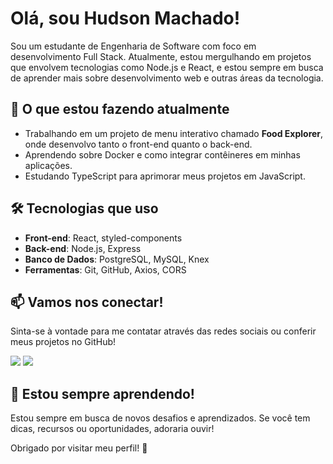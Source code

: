 # Olá, sou Hudson Machado!

Sou um estudante de Engenharia de Software com foco em desenvolvimento Full Stack. Atualmente, estou mergulhando em projetos que envolvem tecnologias como Node.js e React, e estou sempre em busca de aprender mais sobre desenvolvimento web e outras áreas da tecnologia.

## 🚀 O que estou fazendo atualmente

- Trabalhando em um projeto de menu interativo chamado **Food Explorer**, onde desenvolvo tanto o front-end quanto o back-end.
- Aprendendo sobre Docker e como integrar contêineres em minhas aplicações.
- Estudando TypeScript para aprimorar meus projetos em JavaScript.

## 🛠️ Tecnologias que uso

- **Front-end**: React, styled-components
- **Back-end**: Node.js, Express
- **Banco de Dados**: PostgreSQL, MySQL, Knex
- **Ferramentas**: Git, GitHub, Axios, CORS

## 📫 Vamos nos conectar!

Sinta-se à vontade para me contatar através das redes sociais ou conferir meus projetos no GitHub!


[<img src = "https://img.shields.io/badge/GitHub-100000?style=for-the-badge&logo=github&logoColor=white">](https://github.com/huddmax)
[<img src="https://img.shields.io/badge/linkedin-%230077B5.svg?&style=for-the-badge&logo=linkedin&logoColor=white" />](https://www.linkedin.com/in/hudson-machado-03346024b)

## 🌱 Estou sempre aprendendo!

Estou sempre em busca de novos desafios e aprendizados. Se você tem dicas, recursos ou oportunidades, adoraria ouvir!

Obrigado por visitar meu perfil! 🚀
